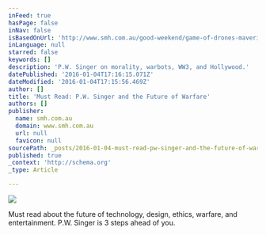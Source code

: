 ```yaml
---
inFeed: true
hasPage: false
inNav: false
isBasedOnUrl: 'http://www.smh.com.au/good-weekend/game-of-drones-maverick-pw-singers-future-vision-20151110-gkvdzg.html#ixzz3w1vWBYOr'
inLanguage: null
starred: false
keywords: []
description: 'P.W. Singer on morality, warbots, WW3, and Hollywood.'
datePublished: '2016-01-04T17:16:15.071Z'
dateModified: '2016-01-04T17:15:56.469Z'
author: []
title: 'Must Read: P.W. Singer and the Future of Warfare'
authors: []
publisher:
  name: smh.com.au
  domain: www.smh.com.au
  url: null
  favicon: null
sourcePath: _posts/2016-01-04-must-read-pw-singer-and-the-future-of-warfare.md
published: true
_context: 'http://schema.org'
_type: Article

---
```

![](http://www.smh.com.au/content/dam/images/g/l/d/3/a/j/image.related.articleLeadwide.620x349.gkvdzg.png/1449117950952.jpg)

Must read about the future of technology, design, ethics, warfare, and entertainment. P.W. Singer is 3 steps ahead of you.